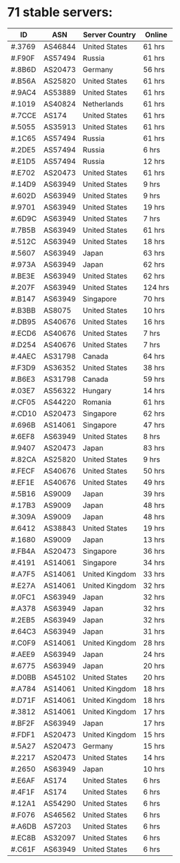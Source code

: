 # 71 stable servers:

| ID | ASN | Server Country | Online |
| ------ | ------ | ------ | ------ |
| #.3769 | AS46844 | United States | 61 hrs |
| #.F90F | AS57494 | Russia | 61 hrs |
| #.8B6D | AS20473 | Germany | 56 hrs |
| #.B56A | AS25820 | United States | 61 hrs |
| #.9AC4 | AS53889 | United States | 61 hrs |
| #.1019 | AS40824 | Netherlands | 61 hrs |
| #.7CCE | AS174 | United States | 61 hrs |
| #.5055 | AS35913 | United States | 61 hrs |
| #.1C65 | AS57494 | Russia | 61 hrs |
| #.2DE5 | AS57494 | Russia | 6 hrs |
| #.E1D5 | AS57494 | Russia | 12 hrs |
| #.E702 | AS20473 | United States | 61 hrs |
| #.14D9 | AS63949 | United States | 9 hrs |
| #.602D | AS63949 | United States | 9 hrs |
| #.9701 | AS63949 | United States | 19 hrs |
| #.6D9C | AS63949 | United States | 7 hrs |
| #.7B5B | AS63949 | United States | 61 hrs |
| #.512C | AS63949 | United States | 18 hrs |
| #.5607 | AS63949 | Japan | 63 hrs |
| #.973A | AS63949 | Japan | 62 hrs |
| #.BE3E | AS63949 | United States | 62 hrs |
| #.207F | AS63949 | United States | 124 hrs |
| #.B147 | AS63949 | Singapore | 70 hrs |
| #.B3BB | AS8075 | United States | 10 hrs |
| #.DB95 | AS40676 | United States | 16 hrs |
| #.ECD6 | AS40676 | United States | 7 hrs |
| #.D254 | AS40676 | United States | 7 hrs |
| #.4AEC | AS31798 | Canada | 64 hrs |
| #.F3D9 | AS36352 | United States | 38 hrs |
| #.B6E3 | AS31798 | Canada | 59 hrs |
| #.03E7 | AS56322 | Hungary | 14 hrs |
| #.CF05 | AS44220 | Romania | 61 hrs |
| #.CD10 | AS20473 | Singapore | 62 hrs |
| #.696B | AS14061 | Singapore | 47 hrs |
| #.6EF8 | AS63949 | United States | 8 hrs |
| #.9407 | AS20473 | Japan | 83 hrs |
| #.82CA | AS25820 | United States | 9 hrs |
| #.FECF | AS40676 | United States | 50 hrs |
| #.EF1E | AS40676 | United States | 49 hrs |
| #.5B16 | AS9009 | Japan | 39 hrs |
| #.17B3 | AS9009 | Japan | 48 hrs |
| #.309A | AS9009 | Japan | 48 hrs |
| #.6412 | AS38843 | United States | 19 hrs |
| #.1680 | AS9009 | Japan | 13 hrs |
| #.FB4A | AS20473 | Singapore | 36 hrs |
| #.4191 | AS14061 | Singapore | 34 hrs |
| #.A7F5 | AS14061 | United Kingdom | 33 hrs |
| #.E27A | AS14061 | United Kingdom | 32 hrs |
| #.0FC1 | AS63949 | Japan | 32 hrs |
| #.A378 | AS63949 | Japan | 32 hrs |
| #.2EB5 | AS63949 | Japan | 32 hrs |
| #.64C3 | AS63949 | Japan | 31 hrs |
| #.C0F9 | AS14061 | United Kingdom | 28 hrs |
| #.AEE9 | AS63949 | Japan | 24 hrs |
| #.6775 | AS63949 | Japan | 20 hrs |
| #.D0BB | AS45102 | United States | 20 hrs |
| #.A784 | AS14061 | United Kingdom | 18 hrs |
| #.D71F | AS14061 | United Kingdom | 18 hrs |
| #.3812 | AS14061 | United Kingdom | 17 hrs |
| #.BF2F | AS63949 | Japan | 17 hrs |
| #.FDF1 | AS20473 | United Kingdom | 15 hrs |
| #.5A27 | AS20473 | Germany | 15 hrs |
| #.2217 | AS20473 | United States | 14 hrs |
| #.2650 | AS63949 | Japan | 10 hrs |
| #.E6AF | AS174 | United States | 6 hrs |
| #.4F1F | AS174 | United States | 6 hrs |
| #.12A1 | AS54290 | United States | 6 hrs |
| #.F076 | AS46562 | United States | 6 hrs |
| #.A6DB | AS7203 | United States | 6 hrs |
| #.EC8B | AS32097 | United States | 6 hrs |
| #.C61F | AS63949 | United States | 6 hrs |

